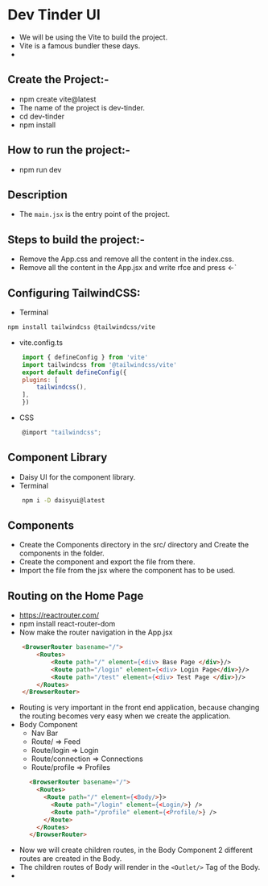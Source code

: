 # Dev Tinder UI
- We will be using the Vite to build the project.
- Vite is a famous bundler these days.
- 

## Create the Project:-
- npm create vite@latest
- The name of the project is dev-tinder.
- cd dev-tinder
- npm install

## How to run the project:-
- npm run dev

## Description
- The `main.jsx` is the entry point of the project.

## Steps to build the project:-
- Remove the App.css and remove all the content in the index.css.
- Remove all the content in the App.jsx and write rfce and press <-`

## Configuring TailwindCSS:
- Terminal
```bash
npm install tailwindcss @tailwindcss/vite
```

- vite.config.ts
```js
    import { defineConfig } from 'vite'
    import tailwindcss from '@tailwindcss/vite'
    export default defineConfig({
    plugins: [
        tailwindcss(),
    ],
    })
```

- CSS
```js
    @import "tailwindcss";
```

## Component Library
- Daisy UI for the component library.
- Terminal
```bash
    npm i -D daisyui@latest
```

## Components
- Create the Components directory in the src/ directory and Create the components in the folder.
- Create the component and export the file from there.
- Import the file from the jsx where the component has to be used.

## Routing on the Home Page
- https://reactrouter.com/
- npm install react-router-dom
- Now make the router navigation in the App.jsx

```html
    <BrowserRouter basename="/">
        <Routes>
            <Route path="/" element={<div> Base Page </div>}/>
            <Route path="/login" element={<div> Login Page</div>}/>
            <Route path="/test" element={<div> Test Page </div>}/>
        </Routes>
    </BrowserRouter>
```

- Routing is very important in the front end application, because changing the routing becomes very easy when we create the application.
- Body Component
  - Nav Bar
  - Route/ => Feed
  - Route/login => Login
  - Route/connection => Connections
  - Route/profile => Profiles

```html
      <BrowserRouter basename="/">
        <Routes>
          <Route path="/" element={<Body/>}>
            <Route path="/login" element={<Login/>} />
            <Route path="/profile" element={<Profile/>} />
          </Route>
        </Routes>
      </BrowserRouter>
```

- Now we will create children routes, in the Body Component 2 different routes are created in the Body.
- The children routes of Body will render in the `<Outlet/>` Tag of the Body.
- 


